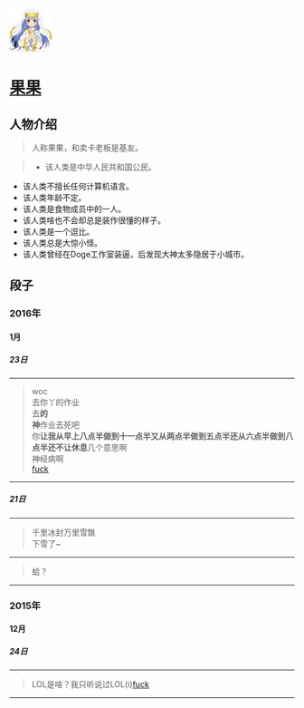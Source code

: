 ![999](https://github.com/ice1000/dialogs/blob/master/icon/guo.jpg)<br/>
# [果果](https://github.com/imguoguo)

## 人物介绍

> 人称果果，和卖卡老板是基友。

> + 该人类是中华人民共和国公民。
+ 该人类不擅长任何计算机语言。
+ 该人类年龄不定。
+ 该人类是食物成员中的一人。
+ 该人类啥也不会却总是装作很懂的样子。
+ 该人类是一个逗比。
+ 该人类总是大惊小怪。
+ 该人类曾经在Doge工作室装逼，后发现大神太多隐居于小城市。

## 段子

### 2016年

#### 1月

##### 23日

---
> woc<br/>
> 去你丫的作业<br/>
> 去**的<br/>
> 神**作业去死吧<br/>
> 你**让我从早上八点半做到十一点半又从两点半做到五点半还从六点半做到八点半还不让休息**几个意思啊<br/>
> 神经病啊<br/>
> [fuck](https://github.com/ice1000/dialogs/blob/master/raw/guoguo_0x01.jpg)

---
##### 21日

---
> 千里冰封万里雪飘<br/>
下雪了~

---
> 蛤？

---
### 2015年

#### 12月

##### 24日

---
> LOL是啥？我只听说过LOL(i)[fuck](https://github.com/ice1000/dialogs/blob/master/raw/ice1000_0x01.jpg)

---
